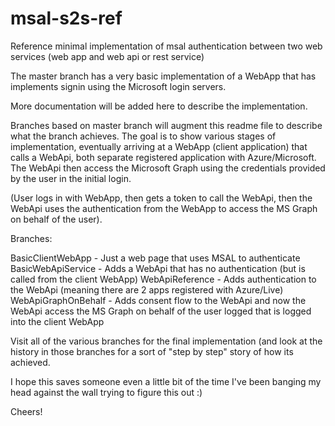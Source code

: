 # msal-s2s-ref
Reference minimal implementation of msal authentication between two web services (web app and web api or rest service)

The master branch has a very basic implementation of a WebApp that has implements signin using the Microsoft login servers.

More documentation will be added here to describe the implementation.

Branches based on master branch will augment this readme file to describe what the branch achieves. The goal is to show various stages of implementation, eventually arriving at a WebApp (client application) that calls a WebApi, both separate registered application with Azure/Microsoft. The WebApi then access the Microsoft Graph using the credentials provided by the user in the initial login.

(User logs in with WebApp, then gets a token to call the WebApi, then the WebApi uses the authentication from the WebApp to access the MS Graph on behalf of the user).

Branches:

BasicClientWebApp - Just a web page that uses MSAL to authenticate
BasicWebApiService - Adds a WebApi that has no authentication (but is called from the client WebApp)
WebApiReference - Adds authentication to the WebApi (meaning there are 2 apps registered with Azure/Live)
WebApiGraphOnBehalf - Adds consent flow to the WebApi and now the WebApi access the MS Graph on behalf of the user logged that is logged into the client WebApp

Visit all of the various branches for the final implementation (and look at the history in those branches for a sort of "step by step" story of how its achieved.

I hope this saves someone even a little bit of the time I've been banging my head against the wall trying to figure this out :)

Cheers!
